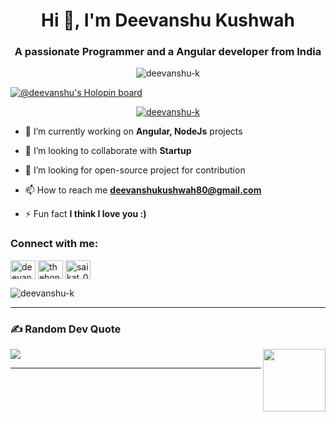 <h1 align="center">Hi 👋, I'm Deevanshu Kushwah</h1>
<h3 align="center">A passionate Programmer and a Angular developer from India</h3>

<p align="center"> <img src="https://komarev.com/ghpvc/?username=deevanshu-k&label=Profile%20views&color=0e75b6&style=flat" alt="deevanshu-k" /> </p>

[![@deevanshu's Holopin board](https://holopin.me/deevanshu)](https://holopin.io/@deevanshu)

<p align="center"> <a href="https://github.com/ryo-ma/github-profile-trophy"><img src="https://github-profile-trophy.vercel.app/?username=deevanshu-k" alt="deevanshu-k" /></a> </p>

- 🌱 I’m currently working on **Angular, NodeJs** projects

- 👯 I’m looking to collaborate with **Startup**

- 🤝 I’m looking for open-source project for contribution

- 📫 How to reach me **deevanshukushwah80@gmail.com**

- ⚡ Fun fact **I think I love you :)**

<h3 align="left">Connect with me:</h3>
<p align="left">
<a href="https://linkedin.com/in/deevanshu-kushwah-624214253" target="blank"><img align="center" src="https://raw.githubusercontent.com/rahuldkjain/github-profile-readme-generator/master/src/images/icons/Social/linked-in-alt.svg" alt="deevanshu-kushwah-624214253" height="30" width="40" /></a>
<a href="https://instagram.com/mr.deevanshu26" target="blank"><img align="center" src="https://raw.githubusercontent.com/rahuldkjain/github-profile-readme-generator/master/src/images/icons/Social/instagram.svg" alt="thehonestlier" height="30" width="40" /></a>
<a href="https://www.codechef.com/users/deevanshu_k" target="blank"><img align="center" src="https://cdn.jsdelivr.net/npm/simple-icons@3.1.0/icons/codechef.svg" alt="saikat_07" height="30" width="40" /></a>
</p>



<div><img align="center" src="https://github-readme-stats.vercel.app/api?username=deevanshu-k&show_icons=true&theme=radical&count_private=true" alt="deevanshu-k" /></div>

---
<h3 align="left">✍️ Random Dev Quote</h3>

<img align="right" height="100" width="100" src="https://customsitesmedia.usc.edu/wp-content/uploads/sites/308/2016/10/17131545/tumblr_o7jfjpvlny1tbhzhno1_500.gif" width="930"/>

![](https://quotes-github-readme.vercel.app/api?type=horizontal&theme=radical)

---

